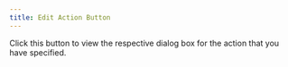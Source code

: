```yaml
---
title: Edit Action Button
---
```



Click this button to view the respective dialog box for the action that you have specified.
